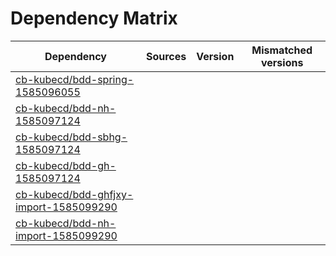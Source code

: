 # Dependency Matrix

Dependency | Sources | Version | Mismatched versions
---------- | ------- | ------- | -------------------
[cb-kubecd/bdd-spring-1585096055](https://github.com/cb-kubecd/bdd-spring-1585096055.git) |  | []() | 
[cb-kubecd/bdd-nh-1585097124](https://github.com/cb-kubecd/bdd-nh-1585097124.git) |  | []() | 
[cb-kubecd/bdd-sbhg-1585097124](https://github.com/cb-kubecd/bdd-sbhg-1585097124.git) |  | []() | 
[cb-kubecd/bdd-gh-1585097124](https://github.com/cb-kubecd/bdd-gh-1585097124.git) |  | []() | 
[cb-kubecd/bdd-ghfjxy-import-1585099290](https://github.com/cb-kubecd/bdd-ghfjxy-import-1585099290.git) |  | []() | 
[cb-kubecd/bdd-nh-import-1585099290](https://github.com/cb-kubecd/bdd-nh-import-1585099290.git) |  | []() | 
